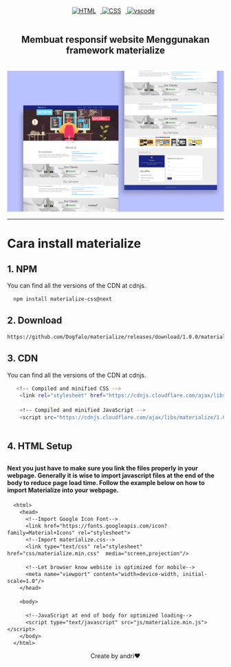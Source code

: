 
<div style="color: #44AEFB" align="center">
 <a  href="https://developer.mozilla.org/en-US/docs/Web/HTML" target="_blank" rel="noreferrer">
      <img  alt="HTML" height="50px" style="padding-right:10px;" src="https://cdn.jsdelivr.net/gh/devicons/devicon/icons/html5/html5-original.svg"/>
  </a>
  <a href="https://developer.mozilla.org/en-US/docs/Web/CSS" target="_blank" rel="noreferrer">
      <img  alt="CSS" height="50px" style="padding-right:10px;" src="https://cdn.jsdelivr.net/gh/devicons/devicon/icons/css3/css3-original.svg"/>
  </a>
  <a href="https://code.visualstudio.com/" target="_blank" rel="noreferrer">
      <img  alt="vscode" height="50px" style="padding-right:10px;"src="https://cdn.jsdelivr.net/gh/devicons/devicon/icons/vscode/vscode-original.svg"/>
  </a>
</div><br>
<h2 align="center">Membuat responsif  website Menggunakan framework materialize</h2>
<br> <img src="MacBook Air - 1.png"> <br> <hr>

# Cara install materialize
<h2>1. NPM</h2>
<p>You can find all the versions of the CDN at cdnjs.</p>
  
   ```
     npm install materialize-css@next
   ```

<h2>2. Download</h2>

  ```sh
  https://github.com/Dogfalo/materialize/releases/download/1.0.0/materialize-v1.0.0.zip
  ```

<h2>3. CDN</h2>
<p>You can find all the versions of the CDN at cdnjs.</p>

```sh
   <!-- Compiled and minified CSS -->
    <link rel="stylesheet" href="https://cdnjs.cloudflare.com/ajax/libs/materialize/1.0.0/css/materialize.min.css">

    <!-- Compiled and minified JavaScript -->
    <script src="https://cdnjs.cloudflare.com/ajax/libs/materialize/1.0.0/js/materialize.min.js"></script> 
    
```


<h2>4. HTML Setup<h2>
<h4>Next you just have to make sure you link the files properly in your webpage. Generally it is wise to import javascript files at the end of the body to reduce page load time. Follow the example below on how to import Materialize into your webpage.</h4>

```   <!DOCTYPE html>
  <html>
    <head>
      <!--Import Google Icon Font-->
      <link href="https://fonts.googleapis.com/icon?family=Material+Icons" rel="stylesheet">
      <!--Import materialize.css-->
      <link type="text/css" rel="stylesheet" href="css/materialize.min.css"  media="screen,projection"/>

      <!--Let browser know website is optimized for mobile-->
      <meta name="viewport" content="width=device-width, initial-scale=1.0"/>
    </head>

    <body>

      <!--JavaScript at end of body for optimized loading-->
      <script type="text/javascript" src="js/materialize.min.js"></script>
    </body>
  </html> 
```

<p align="center">Create by andri❤️ </p>
